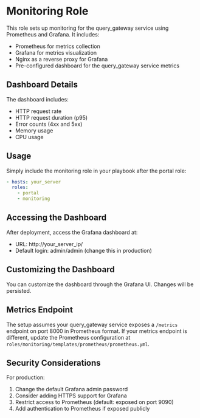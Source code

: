 # Monitoring Role

This role sets up monitoring for the query_gateway service using Prometheus and Grafana. It includes:

- Prometheus for metrics collection
- Grafana for metrics visualization
- Nginx as a reverse proxy for Grafana
- Pre-configured dashboard for the query_gateway service metrics

## Dashboard Details

The dashboard includes:
- HTTP request rate 
- HTTP request duration (p95)
- Error counts (4xx and 5xx)
- Memory usage
- CPU usage

## Usage

Simply include the monitoring role in your playbook after the portal role:

```yaml
- hosts: your_server
  roles:
    - portal
    - monitoring
```

## Accessing the Dashboard

After deployment, access the Grafana dashboard at:
- URL: http://your_server_ip/
- Default login: admin/admin (change this in production)

## Customizing the Dashboard

You can customize the dashboard through the Grafana UI. Changes will be persisted.

## Metrics Endpoint

The setup assumes your query_gateway service exposes a `/metrics` endpoint on port 8000 in Prometheus format. If your metrics endpoint is different, update the Prometheus configuration at `roles/monitoring/templates/prometheus/prometheus.yml`.

## Security Considerations

For production:
1. Change the default Grafana admin password
2. Consider adding HTTPS support for Grafana
3. Restrict access to Prometheus (default: exposed on port 9090)
4. Add authentication to Prometheus if exposed publicly 